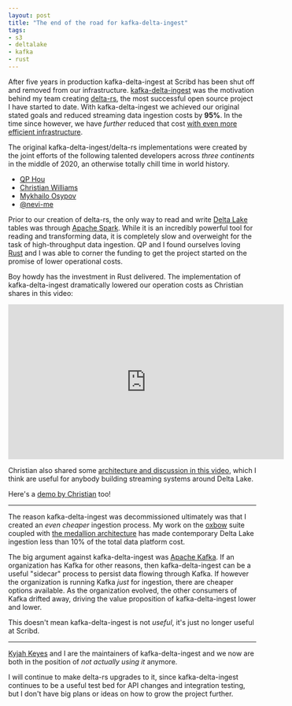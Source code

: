 ```yaml
---
layout: post
title: "The end of the road for kafka-delta-ingest"
tags:
- s3
- deltalake
- kafka
- rust
---
```



After five years in production kafka-delta-ingest at Scribd has been shut off
and removed from our infrastructure.
[kafka-delta-ingest](http://github.com/delta-io/kafka-delta-ingest) was the
motivation behind my team creating
[delta-rs](https://github.com/delta-io/delta-rs), the most successful open
source project I have started to date. With kafka-delta-ingest we achieved our
original stated goals and reduced streaming data ingestion costs by **95%**. In
the time since however, we have _further_ reduced that cost [with even more
efficient infrastructure](https://www.youtube.com/watch?v=h8nCF_OI0O0).

The original kafka-delta-ingest/delta-rs implementations were created by the
joint efforts of the following talented developers across _three continents_ in
the middle of 2020, an otherwise totally chill time in world history.

* [QP Hou](https://github.com/houqp)
* [Christian Williams](https://github.com/xianwill)
* [Mykhailo Osypov](https://github.com/mosyp)
* [@nevi-me](https://github.com/nevi-me)


Prior to our creation of delta-rs, the only way to read and write [Delta
Lake](https://delta.io) tables was through [Apache
Spark](https://spark.apache.org). While it is an incredibly powerful tool for
reading and transforming data, it is completely slow and overweight for the
task of high-throughput data ingestion. QP and I found ourselves loving
[Rust](https://rust-lang.org) and I was able to corner the funding to get the
project started on the promise of lower operational costs.

Boy howdy has the investment in Rust delivered. The implementation of kafka-delta-ingest dramatically lowered our operation costs as Christian shares in this video:

<center><iframe width="560" height="315" src="https://www.youtube-nocookie.com/embed/do4jsxeKfd4?si=vAgTIsWWn4k7f5qi" title="YouTube video player" frameborder="0" allow="accelerometer; autoplay; clipboard-write; encrypted-media; gyroscope; picture-in-picture; web-share" referrerpolicy="strict-origin-when-cross-origin" allowfullscreen></iframe></center>

Christian also shared some [architecture and discussion in this
video](https://www.youtube.com/watch?v=mLmsZ3qYfB0), which I think are useful
for anybody building streaming systems around Delta Lake.

Here's a [demo by Christian](https://www.youtube.com/watch?v=JvonUisY7vE&t=51s) too!

---

The reason kafka-delta-ingest was decommissioned ultimately was that I created an _even
cheaper_ ingestion process. My work on the
[oxbow](https://github.com/buoyant-data/oxbow) suite coupled with
[the medallion
architecture](https://www.databricks.com/glossary/medallion-architecture)
has made contemporary Delta Lake ingestion less than 10% of the total data
platform cost.

The big argument against kafka-delta-ingest was [Apache
Kafka](https://kafka.apache.org). If an organization has Kafka for other
reasons, then kafka-delta-ingest can be a useful "sidecar" process to persist
data flowing through Kafka. If however the organization is running Kafka _just_
for ingestion, there are cheaper options available. As the organization
evolved, the other consumers of Kafka drifted away, driving the value
proposition of kafka-delta-ingest lower and lower.

This doesn't mean kafka-delta-ingest is not _useful_, it's just no longer
useful at Scribd.

---

[Kyjah Keyes](https://github.com/mightyshazam) and I are the maintainers of
kafka-delta-ingest and we now are both in the position of _not actually using
it_ anymore.

I will continue to make delta-rs upgrades to it, since kafka-delta-ingest
continues to be a useful test bed for API changes and integration testing, but
I don't have big plans or ideas on how to grow the project further.



